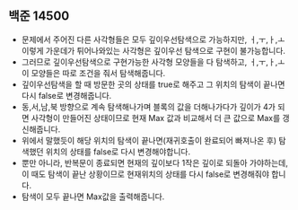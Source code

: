## 백준 14500
- 문제에서 주어진 다른 사각형들은 모두 깊이우선탐색으로 가능하지만, ㅓ,ㅜ,ㅏ,ㅗ 이렇게 가운데가 튀어나와있는 사각형은 깊이우선 탐색으로 구현이 불가능합니다.
- 그러므로 깊이우선탐색으로 구현가능한 사각형 모양들을 다 탐색하고, ㅓ,ㅜ,ㅏ,ㅗ 이 모양들은 따로 조건을 줘서 탐색해줍니다.
- 깊이우선탐색을 할 때 방문한 곳의 상태를 true로 해주고 그 위치의 탐색이 끝나면 다시 false로 변경해줍니다.
- 동,서,남,북 방향으로 계속 탐색해나가며 블록의 값을 더해나가다가 깊이가 4가 되면 사각형이 만들어진 상태이므로 현재 Max 값과 비교해서 더 큰 값으로 Max를 갱신해줍니다.
- 위에서 말했듯이 해당 위치의 탐색이 끝나면(재귀호출이 완료되어 빠져나온 후) 탐색했던 위치의 상태를 false로 다시 변경해야합니다.
- 뿐만 아니라, 반복문이 종료되면 현재의 깊이보다 1작은 깊이로 되돌아 가야하는데,이 때도 탐색이 끝난 상황이므로 현재위치의 상태를 다시 false로 변경해줘야 합니다.
- 탐색이 모두 끝나면 Max값을 출력해줍니다.